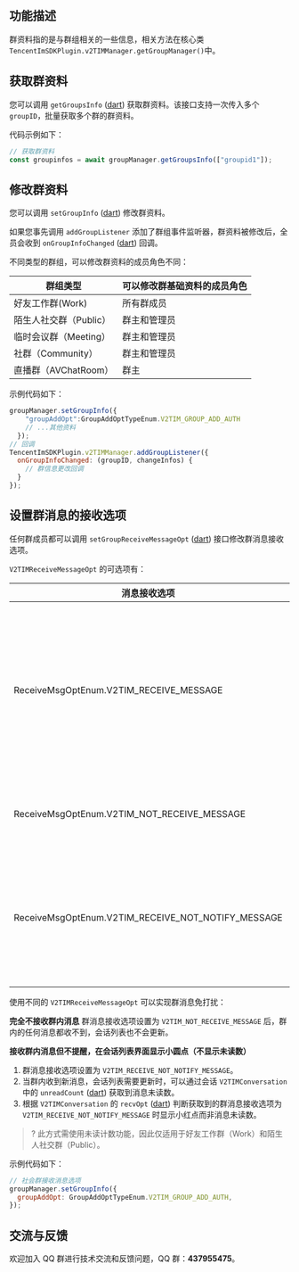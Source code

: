## 功能描述

群资料指的是与群组相关的一些信息，相关方法在核心类 `TencentImSDKPlugin.v2TIMManager.getGroupManager()`中。

[](id:getGroupsInfo)

## 获取群资料

您可以调用 `getGroupsInfo` ([dart](https://comm.qq.com/im-react-native-doc/classes/GroupManager________.V2TimGroupManager.html#getGroupsInfo)) 获取群资料。该接口支持一次传入多个 `groupID`，批量获取多个群的群资料。

代码示例如下：

```javascript
// 获取群资料
const groupinfos = await groupManager.getGroupsInfo(["groupid1"]);
```

[](id:setGroupInfo)

## 修改群资料

您可以调用 `setGroupInfo` ([dart](https://comm.qq.com/im-react-native-doc/classes/GroupManager________.V2TimGroupManager.html#setGroupInfo)) 修改群资料。

如果您事先调用 `addGroupListener` 添加了群组事件监听器，群资料被修改后，全员会收到 `onGroupInfoChanged` ([dart](https://comm.qq.com/im-react-native-doc/interfaces/interface.V2TimGroupListener-1.html#onGroupInfoChanged)) 回调。

不同类型的群组，可以修改群资料的成员角色不同：

| 群组类型               | 可以修改**群基础资料**的成员角色 |
| ---------------------- | -------------------------------- |
| 好友工作群(Work)       | 所有群成员                       |
| 陌生人社交群（Public） | 群主和管理员                     |
| 临时会议群（Meeting）  | 群主和管理员                     |
| 社群（Community）      | 群主和管理员                     |
| 直播群（AVChatRoom）   | 群主                             |

示例代码如下：

```javascript
groupManager.setGroupInfo({
    "groupAddOpt":GroupAddOptTypeEnum.V2TIM_GROUP_ADD_AUTH
    // ...其他资料
  });
// 回调
TencentImSDKPlugin.v2TIMManager.addGroupListener({
  onGroupInfoChanged: (groupID, changeInfos) {
    // 群信息更改回调
  }
});
```

## 设置群消息的接收选项

任何群成员都可以调用 `setGroupReceiveMessageOpt` ([dart](https://comm.qq.com/im-react-native-doc/classes/MessageManager__________.V2TIMMessageManager.html#setGroupReceiveMessageOpt)) 接口修改群消息接收选项。

`V2TIMReceiveMessageOpt` 的可选项有：

| 消息接收选项                                       | 含义                                             |
| -------------------------------------------------- | ------------------------------------------------ |
| ReceiveMsgOptEnum.V2TIM_RECEIVE_MESSAGE            | 在线正常接收消息，离线时会有厂商的离线推送通知。 |
| ReceiveMsgOptEnum.V2TIM_NOT_RECEIVE_MESSAGE        | 不会接收到群消息。                               |
| ReceiveMsgOptEnum.V2TIM_RECEIVE_NOT_NOTIFY_MESSAGE | 在线正常接收消息，离线不会有推送通知。           |

使用不同的 `V2TIMReceiveMessageOpt` 可以实现群消息免打扰：

**完全不接收群内消息**
群消息接收选项设置为 `V2TIM_NOT_RECEIVE_MESSAGE` 后，群内的任何消息都收不到，会话列表也不会更新。

**接收群内消息但不提醒，在会话列表界面显示小圆点（不显示未读数）**

1. 群消息接收选项设置为 `V2TIM_RECEIVE_NOT_NOTIFY_MESSAGE`。
2. 当群内收到新消息，会话列表需要更新时，可以通过会话 `V2TIMConversation` 中的 `unreadCount` ([dart](https://comm.qq.com/im-react-native-doc/interfaces/interface.V2TimConversation-1.html#unreadCount)) 获取到消息未读数。
3. 根据 `V2TIMConversation` 的 `recvOpt` ([dart](https://comm.qq.com/im-react-native-doc/interfaces/interface.V2TimConversation-1.html#recvOpt)) 判断获取到的群消息接收选项为 `V2TIM_RECEIVE_NOT_NOTIFY_MESSAGE` 时显示小红点而非消息未读数。

> ? 此方式需使用未读计数功能，因此仅适用于好友工作群（Work）和陌生人社交群（Public）。

示例代码如下：

```javascript
// 社会群接收消息选项
groupManager.setGroupInfo({
  groupAddOpt: GroupAddOptTypeEnum.V2TIM_GROUP_ADD_AUTH,
});
```

## 交流与反馈

欢迎加入 QQ 群进行技术交流和反馈问题，QQ 群：**437955475**。
